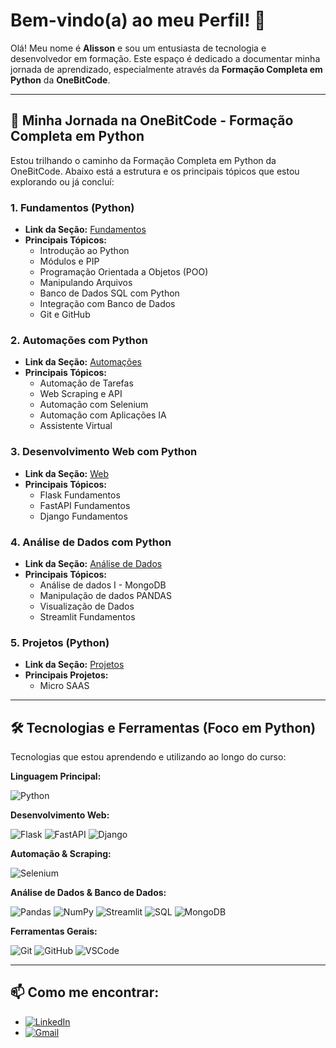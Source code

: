 # Bem-vindo(a) ao meu Perfil! 👋

Olá! Meu nome é **Alisson** e sou um entusiasta de tecnologia e desenvolvedor em formação. Este espaço é dedicado a documentar minha jornada de aprendizado, especialmente através da **Formação Completa em Python** da **OneBitCode**.

---

## 🚀 Minha Jornada na OneBitCode - Formação Completa em Python

Estou trilhando o caminho da Formação Completa em Python da OneBitCode. Abaixo está a estrutura e os principais tópicos que estou explorando ou já concluí:

### 1. Fundamentos (Python)

- **Link da Seção:** [Fundamentos](https://comunidade.onebitcode.com/c/formacao-completa/)
- **Principais Tópicos:**
  - Introdução ao Python
  - Módulos e PIP
  - Programação Orientada a Objetos (POO)
  - Manipulando Arquivos
  - Banco de Dados SQL com Python
  - Integração com Banco de Dados
  - Git e GitHub

### 2. Automações com Python

- **Link da Seção:** [Automações](https://comunidade.onebitcode.com/c/curso-automacoes-com-python/)
- **Principais Tópicos:**
  - Automação de Tarefas
  - Web Scraping e API
  - Automação com Selenium
  - Automação com Aplicações IA
  - Assistente Virtual

### 3. Desenvolvimento Web com Python

- **Link da Seção:** [Web](https://comunidade.onebitcode.com/c/curso-python-web/)
- **Principais Tópicos:**
  - Flask Fundamentos
  - FastAPI Fundamentos
  - Django Fundamentos

### 4. Análise de Dados com Python

- **Link da Seção:** [Análise de Dados](https://comunidade.onebitcode.com/c/curso-analise-de-dados-com-python/)
- **Principais Tópicos:**
  - Análise de dados I - MongoDB
  - Manipulação de dados PANDAS
  - Visualização de Dados
  - Streamlit Fundamentos

### 5. Projetos (Python)

- **Link da Seção:** [Projetos](https://comunidade.onebitcode.com/c/projetos-60f6fd/)
- **Principais Projetos:**
  - Micro SAAS

---

## 🛠️ Tecnologias e Ferramentas (Foco em Python)

Tecnologias que estou aprendendo e utilizando ao longo do curso:

**Linguagem Principal:**

![Python](https://img.shields.io/badge/Python-3776AB?style=for-the-badge&logo=python&logoColor=white)

**Desenvolvimento Web:**

![Flask](https://img.shields.io/badge/Flask-000000?style=for-the-badge&logo=flask&logoColor=white)
![FastAPI](https://img.shields.io/badge/FastAPI-009688?style=for-the-badge&logo=fastapi&logoColor=white)
![Django](https://img.shields.io/badge/Django-092E20?style=for-the-badge&logo=django&logoColor=white)

**Automação & Scraping:**

![Selenium](https://img.shields.io/badge/Selenium-43B02A?style=for-the-badge&logo=selenium&logoColor=white)

<!-- Adicionar outras se aprender (ex: BeautifulSoup, Scrapy, Playwright) -->

**Análise de Dados & Banco de Dados:**

![Pandas](https://img.shields.io/badge/Pandas-150458?style=for-the-badge&logo=pandas&logoColor=white)
![NumPy](https://img.shields.io/badge/NumPy-013243?style=for-the-badge&logo=numpy&logoColor=white) <!-- Comum em análise de dados -->
![Streamlit](https://img.shields.io/badge/Streamlit-FF4B4B?style=for-the-badge&logo=streamlit&logoColor=white)
![SQL](https://img.shields.io/badge/SQL-%234479A1.svg?style=for-the-badge&logo=sql&logoColor=white)
![MongoDB](https://img.shields.io/badge/MongoDB-%234EA94B.svg?style=for-the-badge&logo=mongodb&logoColor=white)

<!-- Adicionar outras (ex: Matplotlib, Seaborn, Scikit-learn) -->

**Ferramentas Gerais:**

![Git](https://img.shields.io/badge/GIT-%23F05033.svg?style=for-the-badge&logo=git&logoColor=white)
![GitHub](https://img.shields.io/badge/GitHub-%23181717.svg?style=for-the-badge&logo=github&logoColor=white)
![VSCode](https://img.shields.io/badge/Visual_Studio_Code-007ACC?style=for-the-badge&logo=visual-studio-code&logoColor=white)

---

## 📫 Como me encontrar:

- [![LinkedIn](https://img.shields.io/badge/LinkedIn-%230077B5.svg?style=for-the-badge&logo=linkedin&logoColor=white)]([https://www.linkedin.com/in/alisson-pereira-ferreira-45022623b/])
- [![Gmail](https://img.shields.io/badge/Gmail-%23EA4335.svg?style=for-the-badge&logo=gmail&logoColor=white)](mailto:alissonpef@gmail.com)
